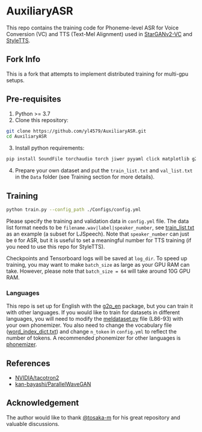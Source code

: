 # AuxiliaryASR
This repo contains the training code for Phoneme-level ASR for Voice Conversion (VC) and TTS (Text-Mel Alignment) used in [StarGANv2-VC](https://github.com/yl4579/StarGANv2-VC) and [StyleTTS](https://github.com/yl4579/StyleTTS). 

## Fork Info
This is a fork that attempts to implement distributed training for multi-gpu setups.

## Pre-requisites
1. Python >= 3.7
2. Clone this repository:
```bash
git clone https://github.com/yl4579/AuxiliaryASR.git
cd AuxiliaryASR
```
3. Install python requirements: 
```bash
pip install SoundFile torchaudio torch jiwer pyyaml click matplotlib g2p_en librosa
```
4. Prepare your own dataset and put the `train_list.txt` and `val_list.txt` in the `Data` folder (see Training section for more details).

## Training
```bash
python train.py --config_path ./Configs/config.yml
```
Please specify the training and validation data in `config.yml` file. The data list format needs to be `filename.wav|label|speaker_number`, see [train_list.txt](https://github.com/yl4579/AuxiliaryASR/blob/main/Data/train_list.txt) as an example (a subset for LJSpeech). Note that `speaker_number` can just be `0` for ASR, but it is useful to set a meaningful number for TTS training (if you need to use this repo for StyleTTS). 

Checkpoints and Tensorboard logs will be saved at `log_dir`. To speed up training, you may want to make `batch_size` as large as your GPU RAM can take. However, please note that `batch_size = 64` will take around 10G GPU RAM. 

### Languages
This repo is set up for English with the [g2p_en](https://github.com/Kyubyong/g2p) package, but you can train it with other languages. If you would like to train for datasets in different languages, you will need to modify the [meldataset.py](https://github.com/yl4579/AuxiliaryASR/blob/main/meldataset.py#L86-L93) file (L86-93) with your own phonemizer. You also need to change the vocabulary file ([word_index_dict.txt](https://github.com/yl4579/AuxiliaryASR/blob/main/word_index_dict.txt)) and change `n_token` in `config.yml` to reflect the number of tokens. A recommended phonemizer for other languages is [phonemizer](https://github.com/bootphon/phonemizer).

## References
- [NVIDIA/tacotron2](https://github.com/NVIDIA/tacotron2)
- [kan-bayashi/ParallelWaveGAN](https://github.com/kan-bayashi/ParallelWaveGAN)

## Acknowledgement
The author would like to thank [@tosaka-m](https://github.com/tosaka-m) for his great repository and valuable discussions.

